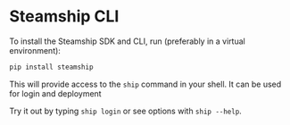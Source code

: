 <a id="cli"></a>

# Steamship CLI

To install the Steamship SDK and CLI, run (preferably in a virtual environment):

```bash
pip install steamship
```

This will provide access to the `ship` command in your shell. It can be used for login and deployment

Try it out by typing `ship login` or see options with `ship --help`.
